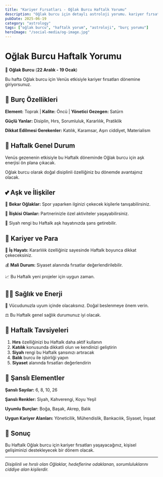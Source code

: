 ```yaml
---
title: "Kariyer Fırsatları - Oğlak Burcu Haftalk Yorumu"
description: "Oğlak burcu için detaylı astroloji yorumu. kariyer fırsatları konusunda rehberlik."
pubDate: 2025-06-19
category: "astrology"
tags: ["oğlak burcu", "haftalk yorum", "astroloji", "burç yorumu"]
heroImage: "/social-media/og-image.jpg"
---
```


# Oğlak Burcu Haftalk Yorumu

🐐 **Oğlak Burcu** (**22 Aralık - 19 Ocak**)

Bu hafta Oğlak burcu için Venüs etkisiyle kariyer fırsatları dönemine giriyorsunuz.

## 🌟 Burç Özellikleri

**Element:** Toprak | **Kalite:** Öncü | **Yönetici Gezegen:** Satürn

**Güçlü Yanlar:** Disiplin, Hırs, Sorumluluk, Kararlılık, Pratiklik

**Dikkat Edilmesi Gerekenler:** Katılık, Karamsar, Aşırı ciddiyet, Materialism

## 💫 Haftalk Genel Durum

Venüs gezenenin etkisiyle bu Haftalk döneminde Oğlak burcu için aşk enerjisi ön plana çıkacak.

Oğlak burcu olarak doğal disiplinli özelliğiniz bu dönemde avantajınız olacak.

## 💕 Aşk ve İlişkiler

💖 **Bekar Oğlaklar:** Spor yaparken ilginizi çekecek kişilerle tanışabilirsiniz.

💑 **İlişkisi Olanlar:** Partnerinizle özel aktiviteler yaşayabilirsiniz.

🌹 Siyah rengi bu Haftalk aşk hayatınızda şans getirebilir.

## 💼 Kariyer ve Para

🚀 **İş Hayatı:** Kararlılık özelliğiniz sayesinde Haftalk boyunca dikkat çekeceksiniz.

💰 **Mali Durum:** Siyaset alanında fırsatlar değerlendirilebilir.

📈 Bu Haftalk yeni projeler için uygun zaman.

## 🏃‍♀️ Sağlık ve Enerji

🌱 Vücudunuzla uyum içinde olacaksınız. Doğal beslenmeye önem verin.

⚖️ Bu Haftalk genel sağlık durumunuz iyi olacak.

## 🎯 Haftalk Tavsiyeleri

1. **Hırs** özelliğinizi bu Haftalk daha aktif kullanın
2. **Katılık** konusunda dikkatli olun ve kendinizi geliştirin
3. **Siyah** rengi bu Haftalk şansınızı artıracak
4. **Balık** burcu ile işbirliği yapın
5. **Siyaset** alanında fırsatları değerlendirin

## 🔮 Şanslı Elementler

**Şanslı Sayılar:** 6, 8, 10, 26

**Şanslı Renkler:** Siyah, Kahverengi, Koyu Yeşil

**Uyumlu Burçlar:** Boğa, Başak, Akrep, Balık

**Uygun Kariyer Alanları:** Yöneticilik, Mühendislik, Bankacılık, Siyaset, İnşaat

## 💫 Sonuç

Bu Haftalk Oğlak burcu için kariyer fırsatları yaşayacağınız, kişisel gelişiminizi destekleyecek bir dönem olacak.

---

*Disiplinli ve hırslı olan Oğlaklar, hedeflerine odaklanan, sorumluluklarını ciddiye alan kişilerdir.*
